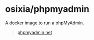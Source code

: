 # osixia/phpmyadmin

A docker image to run a phpMyAdmin.
> [phpmyadmin.net](http://www.phpmyadmin.net/)
